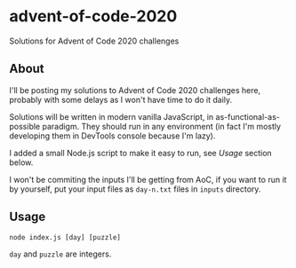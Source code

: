 # advent-of-code-2020
Solutions for Advent of Code 2020 challenges

## About
I'll be posting my solutions to Advent of Code 2020 challenges here, probably with some delays as I won't have time to do it daily.

Solutions will be written in modern vanilla JavaScript, in as-functional-as-possible paradigm. They should run in any environment (in fact I'm mostly developing them in DevTools console because I'm lazy).

I added a small Node.js script to make it easy to run, see *Usage* section below.

I won't be commiting the inputs I'll be getting from AoC, if you want to run it by yourself, put your input files as `day-n.txt` files in `inputs` directory.

## Usage
```node index.js [day] [puzzle]```

`day` and `puzzle` are integers.
